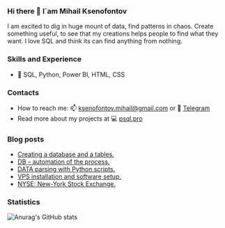### Hi there 👋 I`am Mihail Ksenofontov
I am excited to dig in huge mount of data, find patterns in chaos. Create something useful, to see that my creations helps people to find what they want. 
I love SQL and think its can find anything from nothing.

### Skills and Experience
* 💼 SQL, Python, Power BI, HTML, CSS

### Contacts
* How to reach me: 📫 ksenofontov.mihail@gmail.com or 💬 [Telegram](https://t.me/psqlpro)
* Read more about my projects at 💻 [psql.pro](https://www.psql.pro)

### Blog posts
<!-- BLOG-POST-LIST:START -->
- [Creating a database and a tables.](https://psql.pro/creating-a-database-and-a-table/)
- [DB – automation of the process.](https://psql.pro/db-automation-of-the-process/)
- [DATA parsing with Python scripts.](https://psql.pro/data-parsing-with-python-scripts/)
- [VPS installation and software setup.](https://psql.pro/vps-installation-and-software-setup/)
- [NYSE: New-York Stock Exchange.](https://psql.pro/nyse-new-york-stock-exchange/)
<!-- BLOG-POST-LIST:END -->

### Statistics

![Anurag's GitHub stats](https://github-readme-stats.vercel.app/api?username=KsenoLv&show_icons=true&theme=transparent)
